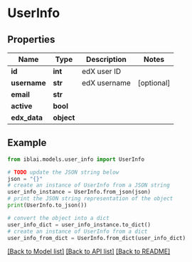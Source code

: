 # UserInfo


## Properties

Name | Type | Description | Notes
------------ | ------------- | ------------- | -------------
**id** | **int** | edX user ID | 
**username** | **str** | edX username | [optional] 
**email** | **str** |  | 
**active** | **bool** |  | 
**edx_data** | **object** |  | 

## Example

```python
from iblai.models.user_info import UserInfo

# TODO update the JSON string below
json = "{}"
# create an instance of UserInfo from a JSON string
user_info_instance = UserInfo.from_json(json)
# print the JSON string representation of the object
print(UserInfo.to_json())

# convert the object into a dict
user_info_dict = user_info_instance.to_dict()
# create an instance of UserInfo from a dict
user_info_from_dict = UserInfo.from_dict(user_info_dict)
```
[[Back to Model list]](../README.md#documentation-for-models) [[Back to API list]](../README.md#documentation-for-api-endpoints) [[Back to README]](../README.md)


